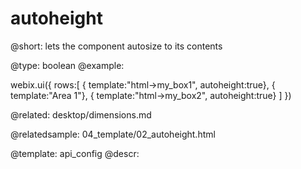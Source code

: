 autoheight
=============


@short: lets the component autosize to its contents
	

@type:  boolean
@example:

webix.ui({
rows:[
        { template:"html->my_box1", autoheight:true},
        { template:"Area 1"},
        { template:"html->my_box2", autoheight:true}
      ]
})

@related:
	desktop/dimensions.md

@relatedsample:
	04_template/02_autoheight.html

@template:	api_config
@descr:


